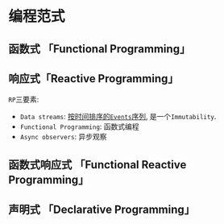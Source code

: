 # 编程范式


## 函数式 「Functional Programming」


## 响应式「Reactive Programming」

`RP`三要素:
- `Data streams`: [按时间排序的`Events`序列](https://www.zhihu.com/question/36431501), 是一个`Immutability`.
- `Functional Programming`: 函数式编程
- `Async observers`: 异步观察

## 函数式响应式 「Functional Reactive Programming」



## 声明式 「Declarative Programming」

